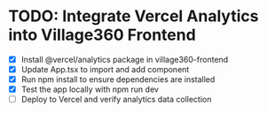 # TODO: Integrate Vercel Analytics into Village360 Frontend

- [x] Install @vercel/analytics package in village360-frontend
- [x] Update App.tsx to import and add <Analytics /> component
- [x] Run npm install to ensure dependencies are installed
- [x] Test the app locally with npm run dev
- [ ] Deploy to Vercel and verify analytics data collection
